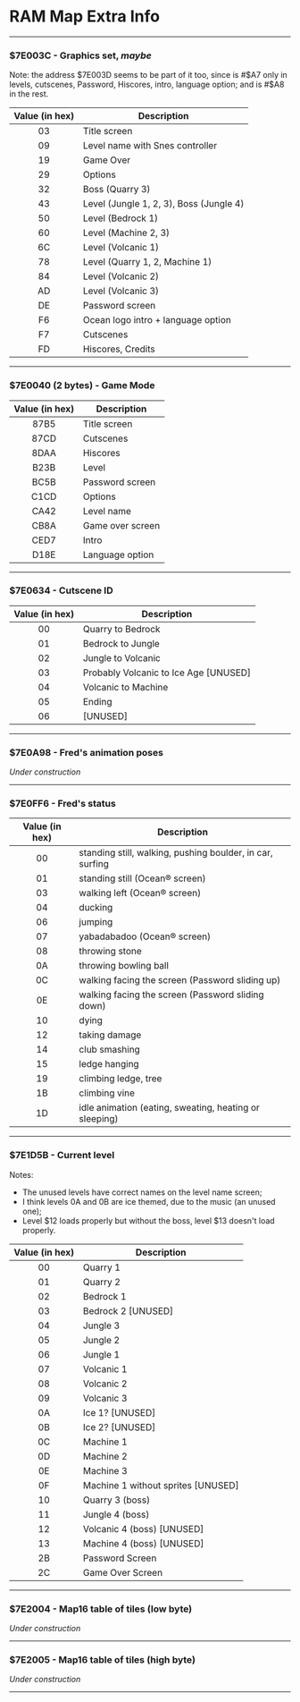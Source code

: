 # RAM Map Extra Info
---
### $7E003C - Graphics set, *_maybe_*
Note: the address $7E003D seems to be part of it too, since is #$A7 only in levels, cutscenes, Password, Hiscores, intro, language option; and is #$A8 in the rest.

Value (in hex)|Description
|:---:|---|
03|Title screen
09|Level name with Snes controller
19|Game Over
29|Options
32|Boss (Quarry 3)
43|Level (Jungle 1, 2, 3), Boss (Jungle 4)
50|Level (Bedrock 1)
60|Level (Machine 2, 3)
6C|Level (Volcanic 1)
78|Level (Quarry 1, 2, Machine 1)
84|Level (Volcanic 2)
AD|Level (Volcanic 3)
DE|Password screen
F6|Ocean logo intro + language option
F7|Cutscenes
FD|Hiscores, Credits

---
### $7E0040 (2 bytes) - Game Mode
Value (in hex)|Description
|:---:|---|
87B5|Title screen
87CD|Cutscenes
8DAA|Hiscores
B23B|Level
BC5B|Password screen
C1CD|Options
CA42|Level name
CB8A|Game over screen
CED7|Intro
D18E|Language option

---
### $7E0634 - Cutscene ID
Value (in hex)|Description
|:---:|---|
00|Quarry to Bedrock
01|Bedrock to Jungle
02|Jungle to Volcanic
03|Probably Volcanic to Ice Age [UNUSED]
04|Volcanic to Machine
05|Ending
06|[UNUSED]

---
### $7E0A98 - Fred's animation poses
*Under construction*

---
### $7E0FF6 - Fred's status
Value (in hex)|Description
|:---:|---|
00|standing still, walking, pushing boulder, in car, surfing
01|standing still (Ocean® screen)
03|walking left (Ocean® screen)
04|ducking
06|jumping
07|yabadabadoo (Ocean® screen)
08|throwing stone
0A|throwing bowling ball
0C|walking facing the screen (Password sliding up)
0E|walking facing the screen (Password sliding down)
10|dying
12|taking damage
14|club smashing
15|ledge hanging
19|climbing ledge, tree
1B|climbing vine
1D|idle animation (eating, sweating, heating or sleeping)

---
### $7E1D5B - Current level
Notes:
- The unused levels have correct names on the level name screen;
- I think levels 0A and 0B are ice themed, due to the music (an unused one);
- Level $12 loads properly but without the boss, level $13 doesn't load properly.

Value (in hex)|Description
|:---:|---|
00|Quarry 1
01|Quarry 2
02|Bedrock 1
03|Bedrock 2 [UNUSED]
04|Jungle 3
05|Jungle 2
06|Jungle 1
07|Volcanic 1
08|Volcanic 2
09|Volcanic 3
0A|Ice 1? [UNUSED]
0B|Ice 2? [UNUSED]
0C|Machine 1
0D|Machine 2
0E|Machine 3
0F|Machine 1 without sprites [UNUSED]
10|Quarry 3 (boss)
11|Jungle 4 (boss)
12|Volcanic 4 (boss) [UNUSED]
13|Machine 4 (boss) [UNUSED]
2B|Password Screen
2C|Game Over Screen

---
### $7E2004 - Map16 table of tiles (low byte)
*Under construction*

---
### $7E2005 - Map16 table of tiles (high byte)
*Under construction*

---
